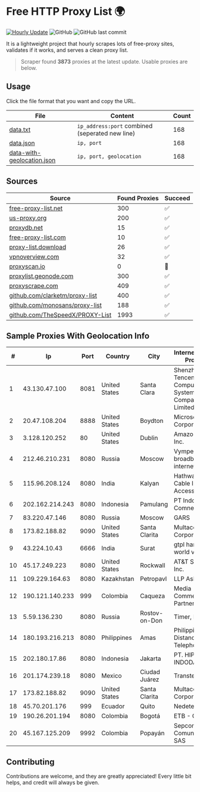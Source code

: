 
# Free HTTP Proxy List 🌍

[![Hourly Update](https://github.com/mertguvencli/http-proxy-list/actions/workflows/main.yml/badge.svg?branch=main)](https://github.com/mertguvencli/http-proxy-list/actions/workflows/main.yml)
![GitHub](https://img.shields.io/github/license/mertguvencli/http-proxy-list)
![GitHub last commit](https://img.shields.io/github/last-commit/mertguvencli/http-proxy-list)

It is a lightweight project that hourly scrapes lots of free-proxy sites, validates if it works, and serves a clean proxy list.


> Scraper found **3873** proxies at the latest update. Usable proxies are below.

## Usage

Click the file format that you want and copy the URL.


|File|Content|Count|
|----|-------|-----|
|[data.txt](https://raw.githubusercontent.com/mertguvencli/http-proxy-list/main/proxy-list/data.txt)|`ip_address:port` combined (seperated new line)|168|
|[data.json](https://raw.githubusercontent.com/mertguvencli/http-proxy-list/main/proxy-list/data.json)|`ip, port`|168|
|[data-with-geolocation.json](https://raw.githubusercontent.com/mertguvencli/http-proxy-list/main/proxy-list/data-with-geolocation.json)|`ip, port, geolocation`|168|

## Sources

|Source|Found Proxies|Succeed|
|------|-------------|-------|
|[free-proxy-list.net](https://free-proxy-list.net)|300|✅|
|[us-proxy.org](https://www.us-proxy.org)|200|✅|
|[proxydb.net](http://proxydb.net)|15|✅|
|[free-proxy-list.com](https://free-proxy-list.com/?page=&port=&type%5B%5D=http&type%5B%5D=https&up_time=0&search=Search)|10|✅|
|[proxy-list.download](https://www.proxy-list.download/HTTP)|26|✅|
|[vpnoverview.com](https://vpnoverview.com/privacy/anonymous-browsing/free-proxy-servers)|32|✅|
|[proxyscan.io](https://www.proxyscan.io)|0|🚫|
|[proxylist.geonode.com](https://proxylist.geonode.com/api/proxy-list?limit=300&page=1&sort_by=lastChecked&sort_type=desc&protocols=http,https)|300|✅|
|[proxyscrape.com](https://api.proxyscrape.com/v2/?request=displayproxies&protocol=http&timeout=10000&country=all&ssl=all&anonymity=all)|409|✅|
|[github.com/clarketm/proxy-list](https://raw.githubusercontent.com/clarketm/proxy-list/master/proxy-list-raw.txt)|400|✅|
|[github.com/monosans/proxy-list](https://raw.githubusercontent.com/monosans/proxy-list/main/proxies/http.txt)|188|✅|
|[github.com/TheSpeedX/PROXY-List](https://raw.githubusercontent.com/TheSpeedX/PROXY-List/master/http.txt)|1993|✅|


## Sample Proxies With Geolocation Info

|#|Ip|Port|Country|City|Internet Service Provider|
|-|--|----|-------|----|-------------------------|
|1|43.130.47.100|8081|United States|Santa Clara|Shenzhen Tencent Computer Systems Company Limited|
|2|20.47.108.204|8888|United States|Boydton|Microsoft Corporation|
|3|3.128.120.252|80|United States|Dublin|Amazon.com, Inc.|
|4|212.46.210.231|8080|Russia|Moscow|VympelKom broadband internet|
|5|115.96.208.124|8080|India|Kalyan|Hathway IP over Cable Internet Access|
|6|202.162.214.243|8080|Indonesia|Pamulang|PT Indonesia Comnets Plus|
|7|83.220.47.146|8080|Russia|Moscow|GARS|
|8|173.82.188.82|9090|United States|Santa Clarita|Multacom Corporation|
|9|43.224.10.43|6666|India|Surat|gtpl hariom world vision|
|10|45.17.249.223|8080|United States|Rockwall|AT&T Services, Inc.|
|11|109.229.164.63|8080|Kazakhstan|Petropavl|LLP Asket|
|12|190.121.140.233|999|Colombia|Caqueza|Media Commerce Partners S.A|
|13|5.59.136.230|8080|Russia|Rostov-on-Don|Timer, LLC|
|14|180.193.216.213|8080|Philippines|Amas|Philippine Long Distance Telephone Co.|
|15|202.180.17.86|8080|Indonesia|Jakarta|PT. HIPERNET INDODATA|
|16|201.174.239.18|8080|Mexico|Ciudad Juárez|Transtelco Inc|
|17|173.82.188.82|9090|United States|Santa Clarita|Multacom Corporation|
|18|45.70.201.176|999|Ecuador|Quito|Nedetel S.A.|
|19|190.26.201.194|8080|Colombia|Bogotá|ETB - Colombia|
|20|45.167.125.209|9992|Colombia|Popayán|Sepcom Comunicaciones SAS|



## Contributing

Contributions are welcome, and they are greatly appreciated! Every
little bit helps, and credit will always be given.

